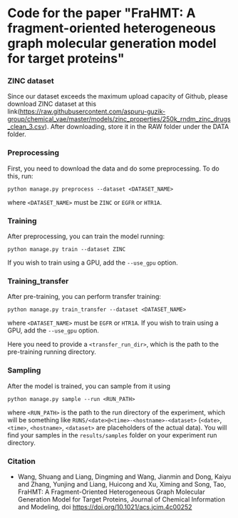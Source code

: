 # Code for the paper "FraHMT: A fragment-oriented heterogeneous graph molecular generation model for target proteins"

### ZINC dataset
Since our dataset exceeds the maximum upload capacity of Github, please download ZINC dataset at this link(https://raw.githubusercontent.com/aspuru-guzik-group/chemical_vae/master/models/zinc_properties/250k_rndm_zinc_drugs_clean_3.csv). 
After downloading, store it in the RAW folder under the DATA folder.

### Preprocessing
First, you need to download the data and do some preprocessing. To do this, run:

`python manage.py preprocess --dataset <DATASET_NAME>`

where `<DATASET_NAME>` must be `ZINC` or `EGFR` or `HTR1A`. 

### Training
After preprocessing, you can train the model running:

`python manage.py train --dataset ZINC`

If you wish to train using a GPU, add the `--use_gpu` option.

### Training_transfer
After pre-training, you can perform transfer training:

`python manage.py train_transfer --dataset <DATASET_NAME>`

where `<DATASET_NAME>` must be `EGFR` or `HTR1A`. 
If you wish to train using a GPU, add the `--use_gpu` option.

Here you need to provide a `<transfer_run_dir>`, which is the path to the pre-training running directory.

### Sampling
After the model is trained, you can sample from it using

`python manage.py sample --run <RUN_PATH>`

where `<RUN_PATH>` is the path to the run directory of the experiment, which will be something like `RUNS/<date>@<time>-<hostname>-<dataset>` (`<date>`, `<time>`, `<hostname>`, `<dataset>` are placeholders of the actual data).
You will find your samples in the `results/samples` folder on your experiment run directory.




### Citation

* Wang, Shuang and Liang, Dingming and Wang, Jianmin and Dong, Kaiyu and Zhang, Yunjing and Liang, Huicong and Xu, Ximing and Song, Tao, FraHMT: A Fragment-Oriented Heterogeneous Graph Molecular Generation Model for Target Proteins, Journal of Chemical Information and Modeling, doi https://doi.org/10.1021/acs.jcim.4c00252


